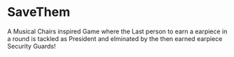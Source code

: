 # SaveThem
 A Musical Chairs inspired Game where the Last person to earn a earpiece in a round is tackled as President and elminated by the then earned earpiece Security Guards!

